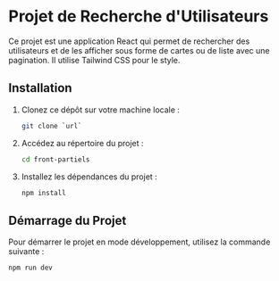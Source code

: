 # Projet de Recherche d'Utilisateurs

Ce projet est une application React qui permet de rechercher des utilisateurs et de les afficher sous forme de cartes ou de liste avec une pagination. Il utilise Tailwind CSS pour le style.

## Installation

1. Clonez ce dépôt sur votre machine locale :

    ```bash
    git clone `url`
    ```

2. Accédez au répertoire du projet :

    ```bash
    cd front-partiels
    ```

3. Installez les dépendances du projet :

    ```bash
    npm install
    ```

## Démarrage du Projet

Pour démarrer le projet en mode développement, utilisez la commande suivante :

```bash
npm run dev
